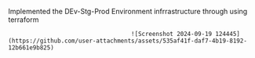 Implemented the DEv-Stg-Prod  Environment infrrastructure through using terraform


                                       ![Screenshot 2024-09-19 124445](https://github.com/user-attachments/assets/535af41f-daf7-4b19-8192-12b661e9b825)

